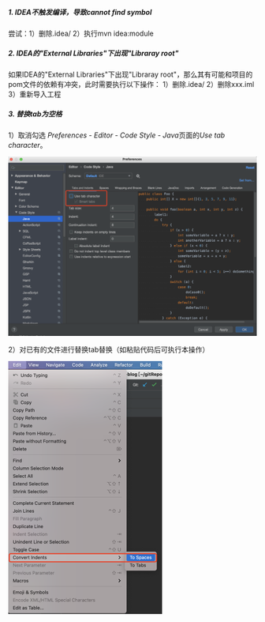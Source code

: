 ##### 1. IDEA不触发编译，导致cannot find symbol

尝试：1）删除.idea/   2）执行mvn idea:module

##### 2. IDEA的"External Libraries"下出现"Libraray root"

如果IDEA的"External Libraries"下出现"Libraray root"，那么其有可能和项目的pom文件的依赖有冲突，此时需要执行以下操作：
1）删除.idea/
2）删除xxx.iml
3）重新导入工程

##### 3. 替换tab为空格

1）取消勾选 *Preferences - Editor - Code Style - Java*页面的*Use tab character*。

<img src="../../src/main/resources/picture/image-20210128231941809.png" alt="image-20210128231941809" style="zoom:50%;" />

2）对已有的文件进行替换tab替换（如粘贴代码后可执行本操作）

<img src="../../src/main/resources/picture/image-20210128231705749.png" alt="image-20210128231705749" style="zoom:50%;" />